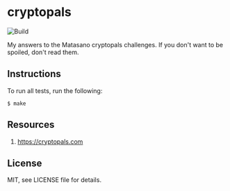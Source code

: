 # cryptopals

![Build](https://github.com/spratt/cryptopals/workflows/Go/badge.svg)

My answers to the Matasano cryptopals challenges.  If you don't want
to be spoiled, don't read them.

## Instructions

To run all tests, run the following:

    $ make

## Resources

1. https://cryptopals.com

## License

MIT, see LICENSE file for details.
